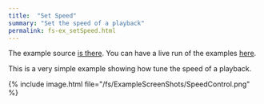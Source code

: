 ```yaml
---
title:  "Set Speed"
summary: "Set the speed of a playback"
permalink: fs-ex_setSpeed.html
---
```

The example source [is there](https://github.com/canardoux/flutter_sound/blob/master/example/lib/speed_control/speed_control.dart). You can have a live run of the examples [here](/tau/fs/live/index.html).

This is a very simple example showing how tune the speed of a playback.

{% include image.html file="/fs/ExampleScreenShots/SpeedControl.png" %}

